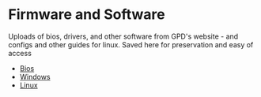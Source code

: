 # Firmware and Software
  Uploads of bios, drivers, and other software from GPD's website - and configs and other guides for linux. Saved here for preservation and easy of access
  - [Bios](Firmware%20and%20Software/Bios)  
  - [Windows](Firmware%20and%20Software/Windows)  
  - [Linux](Firmware%20and%20Software/Linux/Scripts%20and%20Configs)  

